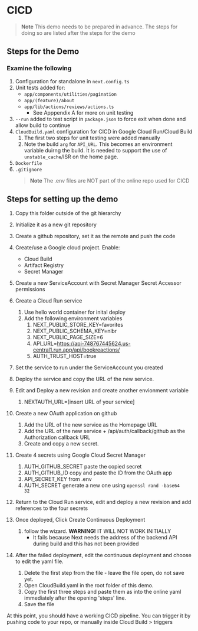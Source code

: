 # CICD

> **Note** This demo needs to be prepared in advance. The steps for doing so are listed  after the steps for the demo

## Steps for the Demo

### Examine the following 

1. Configuration for standalone in `next.config.ts`
1. Unit tests added for:
    - `app/components/utilities/pagination`
    - `app/(feature)/about`
    - `app/lib/actions/reviews/actions.ts`
        - See Apppendix A for more on unit testing
1. `--run` added to test script in `package.json` to force exit when done and allow build to continue
1. `CloudBuild.yaml` configuration for CICD in Google Cloud Run/Cloud Build
    1. The first two steps for unit testing were added manually
    1. Note the build `arg` for `API_URL`. This becomes an environment variable duirng the build. It is needed to support the use of `unstable_cache`/ISR on the home page.
1. `Dockerfile`
1. `.gitignore` 
    > **Note** The .env files are NOT part of the online repo used for CICD

## Steps for setting up the demo

1. Copy this folder outside of the git hierarchy
1. Initialize it as a new git repository
1. Create a github repository,  set it as the remote and push the code

1. Create/use a Google cloud project. Enable:
    - Cloud Build
    - Artifact Registry
    - Secret Manager
1. Create a new ServiceAccount with Secret Manager Secret Accessor permissions
1. Create a Cloud Run service 
    1. Use hello world container for inital deploy
    1. Add the following environment variables
        1. NEXT_PUBLIC_STORE_KEY=favorites
        1. NEXT_PUBLIC_SCHEMA_KEY=nlbr
        1. NEXT_PUBLIC_PAGE_SIZE=6
        1. API_URL=https://api-748767445624.us-central1.run.app/api/bookreactions/
        1. AUTH_TRUST_HOST=true
1. Set the service to run under the ServiceAccount you created
1. Deploy the service and copy the URL of the new service.
1. Edit and Deploy a new revision and create another envionment variable
    1.  NEXTAUTH_URL=[insert URL of your service]	
1. Create a new OAuth application on github
    1. Add the URL of the new service as the Homepage URL
    1. Add the URL of the new service + /api/auth/callback/github as the Authorization callback URL
    1. Create and copy a new secret.
1.  Create 4 secrets using Google Cloud Secret Manager
    1. AUTH_GITHUB_SECRET paste the copied secret
    1. AUTH_GITHUB_ID copy and paste the ID from the OAuth app
    1. API_SECRET_KEY from .env
    1. AUTH_SECRET	generate a new one using <code>openssl rand -base64 32</code> 
1. Return to the Cloud Run service, edit and deploy a new revision and add references to the four secrets 
1. Once deployed, Click Create Continuous Deployment
    1. follow the wizard. **WARNING!** IT WILL NOT WORK INITIALLY
        - It fails because Next needs the address of the backend API during build and this has not been provided
1. After the failed deployment, edit the continuous deployment and choose to edit the yaml file.
    1. Delete the first step from the file - leave the file open, do not save yet.
    1. Open CloudBuild.yaml in the root folder of this demo.
    1. Copy the first three steps and paste them as into the online yaml immediately after the opening 'steps' line.
    1. Save the file

At this point, you should have a working CICD pipeline. You can trigger it by pushing code to your repo, or manually inside Cloud Build > triggers


